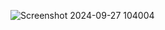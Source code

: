 ![Screenshot 2024-09-27 104004](https://github.com/user-attachments/assets/c03feb46-8fbe-40ad-92e5-6ff377d570bb)
